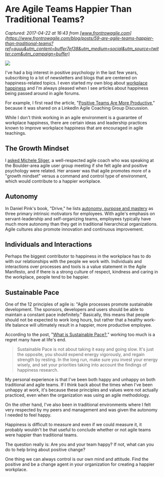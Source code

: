 # Are Agile Teams Happier Than Traditional Teams?

_Captured: 2017-04-22 at 16:43 from [www.frontrowagile.com](https://www.frontrowagile.com/blog/posts/59-are-agile-teams-happier-than-traditional-teams?ref=quuu&utm_content=buffer7ef38&utm_medium=social&utm_source=twitter.com&utm_campaign=buffer)_

![](https://d1na5qd71p9g3w.cloudfront.net/uploads/blog/post_image/file/87/happy-woman_1475189456.jpeg)

I've had a big interest in positive psychology in the last few years, subscribing to a lot of newsletters and blogs that are centered on happiness-related topics. I even started my own blog about [workplace happiness](http://workhappier.blogspot.com/2015/04/positivity-leads-to-productivity.html) and I'm always pleased when I see articles about happiness being passed around in agile forums.

For example, I first read the article, "[Positive Teams Are More Productive](https://hbr.org/2015/03/positive-teams-are-more-productive)," because it was shared on a LinkedIn Agile Coaching Group Discussion.

While I don't think working in an agile environment is a guarantee of workplace happiness, there are certain ideas and leadership practices known to improve workplace happiness that are encouraged in agile teachings.

## The Growth Mindset

I [asked Michele Sliger](https://youtu.be/KY_eO5CbGKQ), a well-respected agile coach who was speaking at the Boulder-area agile user group meeting if she felt agile and positive psychology were related. Her answer was that agile promotes more of a "growth mindset" versus a command and control type of environment, which would contribute to a happier workplace.

## Autonomy

In Daniel Pink's book, "Drive," he lists [autonomy, purpose and mastery](https://www.youtube.com/watch?v=dgKKPQiRRag) as three primary intrinsic motivators for employees. With agile's emphasis on servant-leadership and self-organizing teams, employees typically have much more autonomy than they get in traditional hierarchical organizations. Agile cultures also promote innovation and continuous improvement.

## Individuals and Interactions

Perhaps the biggest contributor to happiness in the workplace has to do with our relationships with the people we work with. Individuals and interactions over processes and tools is a value statement in the Agile Manifesto, and if there is a strong culture of respect, kindness and caring in the workplace, people tend to be happier.

## Sustainable Pace

One of the 12 principles of agile is: "Agile processes promote sustainable development. The sponsors, developers and users should be able to maintain a constant pace indefinitely." Basically, this means that people should not be expected to work long hours, but rather that a healthy work-life balance will ultimately result in a happier, more productive employee.

According to the post, "[What is Sustainable Pace?](http://www.sustainablepace.net/what-is-sustainable-pace)," working too much is a regret many have at life's end.

> Sustainable Pace is not about taking it easy and going slow. It's just the opposite, you should expend energy vigorously, and regain strength by resting. In the long run, make sure you invest your energy wisely, and set your priorities taking into account the findings of happiness research.

My personal experience is that I've been both happy and unhappy on both traditional and agile teams. If I think back about the times when I've been unhappy at work, it's because these principles and values were not actually practiced, even when the organization was using an agile methodology.

On the other hand, I've also been in traditional environments where I felt very respected by my peers and management and was given the autonomy I needed to feel happy.

Happiness is difficult to measure and even if we could measure it, it probably wouldn't be that useful to conclude whether or not agile teams were happier than traditional teams.

The question really is: Are you and your team happy? If not, what can you do to help bring about positive change?

One thing we can always control is our own mind and attitude. Find the positive and be a change agent in your organization for creating a happier workplace.

